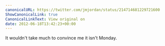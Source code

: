 ```yaml
---
canonicalURL: https://twitter.com/jmjordan/status/214714681229721600
ShowCanonicalLink: true
CanonicalLinkText: View original on
date: 2012-06-18T13:42:23+00:00
---
```

It wouldn't take much to convince me it isn't Monday.